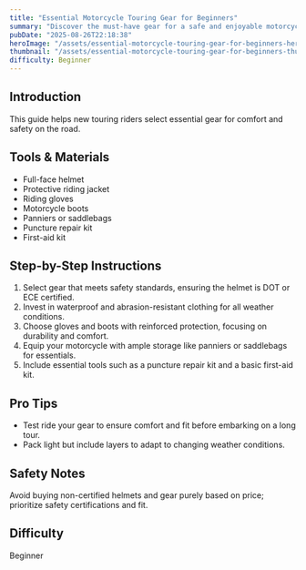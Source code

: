 ```yaml
---
title: "Essential Motorcycle Touring Gear for Beginners"
summary: "Discover the must-have gear for a safe and enjoyable motorcycle tour."
pubDate: "2025-08-26T22:18:38"
heroImage: "/assets/essential-motorcycle-touring-gear-for-beginners-hero.jpg"
thumbnail: "/assets/essential-motorcycle-touring-gear-for-beginners-thumb.jpg"
difficulty: Beginner
---
```


<h2>Introduction</h2>
<p>This guide helps new touring riders select essential gear for comfort and safety on the road.</p>
<h2>Tools & Materials</h2>
<ul>
  <li>Full-face helmet</li>
  <li>Protective riding jacket</li>
  <li>Riding gloves</li>
  <li>Motorcycle boots</li>
  <li>Panniers or saddlebags</li>
  <li>Puncture repair kit</li>
  <li>First-aid kit</li>
</ul>
<h2>Step-by-Step Instructions</h2>
<ol>
  <li>Select gear that meets safety standards, ensuring the helmet is DOT or ECE certified.</li>
  <li>Invest in waterproof and abrasion-resistant clothing for all weather conditions.</li>
  <li>Choose gloves and boots with reinforced protection, focusing on durability and comfort.</li>
  <li>Equip your motorcycle with ample storage like panniers or saddlebags for essentials.</li>
  <li>Include essential tools such as a puncture repair kit and a basic first-aid kit.</li>
</ol>
<h2>Pro Tips</h2>
<ul>
  <li>Test ride your gear to ensure comfort and fit before embarking on a long tour.</li>
  <li>Pack light but include layers to adapt to changing weather conditions.</li>
</ul>
<h2>Safety Notes</h2>
<p>Avoid buying non-certified helmets and gear purely based on price; prioritize safety certifications and fit.</p>
<h2>Difficulty</h2>
<p>Beginner</p>